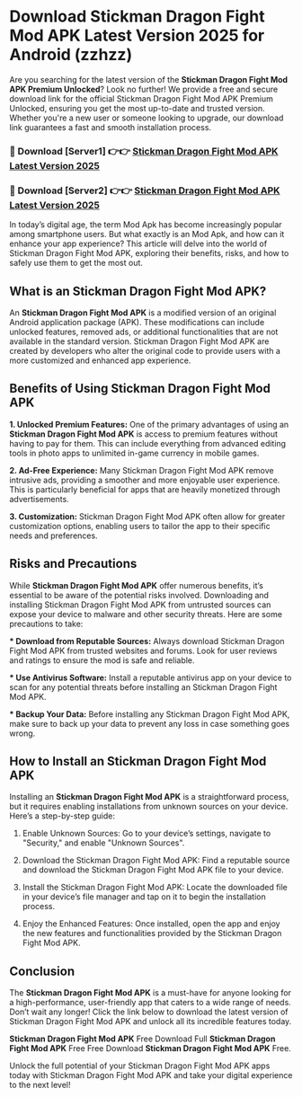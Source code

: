 # Download Stickman Dragon Fight Mod APK Latest Version 2025 for Android (zzhzz)

Are you searching for the latest version of the <strong>Stickman Dragon Fight Mod APK Premium Unlocked</strong>? Look no further! We provide a free and secure download link for the official Stickman Dragon Fight Mod APK Premium Unlocked, ensuring you get the most up-to-date and trusted version. Whether you're a new user or someone looking to upgrade, our download link guarantees a fast and smooth installation process.


<h3>🔴 Download [Server1] 👉👉 <a href="https://appsnew.pages.dev?q=Stickman+Dragon+Fight+Mod+APK&ref=2RT5">Stickman Dragon Fight Mod APK Latest Version 2025</a></h3>

<h3>🔴 Download [Server2] 👉👉 <a href="https://appsnew.pages.dev?q=Stickman+Dragon+Fight+Mod+APK&ref=2RT5">Stickman Dragon Fight Mod APK Latest Version 2025</a></h3>


In today’s digital age, the term Mod Apk has become increasingly popular among smartphone users. But what exactly is an Mod Apk, and how can it enhance your app experience? This article will delve into the world of Stickman Dragon Fight Mod APK, exploring their benefits, risks, and how to safely use them to get the most out.


<h2>What is an Stickman Dragon Fight Mod APK?</h2>

An <strong>Stickman Dragon Fight Mod APK</strong> is a modified version of an original Android application package (APK). These modifications can include unlocked features, removed ads, or additional functionalities that are not available in the standard version. Stickman Dragon Fight Mod APK are created by developers who alter the original code to provide users with a more customized and enhanced app experience.


<h2>Benefits of Using Stickman Dragon Fight Mod APK</h2>

<strong> 1. Unlocked Premium Features:</strong> One of the primary advantages of using an <strong>Stickman Dragon Fight Mod APK</strong> is access to premium features without having to pay for them. This can include everything from advanced editing tools in photo apps to unlimited in-game currency in mobile games.

<strong> 2. Ad-Free Experience:</strong> Many Stickman Dragon Fight Mod APK remove intrusive ads, providing a smoother and more enjoyable user experience. This is particularly beneficial for apps that are heavily monetized through advertisements.

<strong> 3. Customization:</strong> Stickman Dragon Fight Mod APK often allow for greater customization options, enabling users to tailor the app to their specific needs and preferences.


<h2>Risks and Precautions</h2>

While <strong>Stickman Dragon Fight Mod APK</strong> offer numerous benefits, it’s essential to be aware of the potential risks involved. Downloading and installing Stickman Dragon Fight Mod APK from untrusted sources can expose your device to malware and other security threats. Here are some precautions to take:

<strong> * Download from Reputable Sources:</strong> Always download Stickman Dragon Fight Mod APK from trusted websites and forums. Look for user reviews and ratings to ensure the mod is safe and reliable.

<strong> * Use Antivirus Software:</strong> Install a reputable antivirus app on your device to scan for any potential threats before installing an Stickman Dragon Fight Mod APK.

<strong> * Backup Your Data:</strong> Before installing any Stickman Dragon Fight Mod APK, make sure to back up your data to prevent any loss in case something goes wrong.


<h2>How to Install an Stickman Dragon Fight Mod APK</h2>

Installing an <strong>Stickman Dragon Fight Mod APK</strong> is a straightforward process, but it requires enabling installations from unknown sources on your device. Here’s a step-by-step guide:

 1. Enable Unknown Sources: Go to your device’s settings, navigate to "Security," and enable "Unknown Sources".

 2. Download the Stickman Dragon Fight Mod APK: Find a reputable source and download the Stickman Dragon Fight Mod APK file to your device.

 3. Install the Stickman Dragon Fight Mod APK: Locate the downloaded file in your device’s file manager and tap on it to begin the installation process.

 4. Enjoy the Enhanced Features: Once installed, open the app and enjoy the new features and functionalities provided by the Stickman Dragon Fight Mod APK.


<h2><strong>Conclusion</strong></h2>

The <strong>Stickman Dragon Fight Mod APK</strong> is a must-have for anyone looking for a high-performance, user-friendly app that caters to a wide range of needs. Don’t wait any longer! Click the link below to download the latest version of Stickman Dragon Fight Mod APK and unlock all its incredible features today.

<strong>Stickman Dragon Fight Mod APK</strong> Free Download Full <strong>Stickman Dragon Fight Mod APK</strong> Free Free Download <strong>Stickman Dragon Fight Mod APK</strong> Free.

Unlock the full potential of your Stickman Dragon Fight Mod APK apps today with Stickman Dragon Fight Mod APK and take your digital experience to the next level!